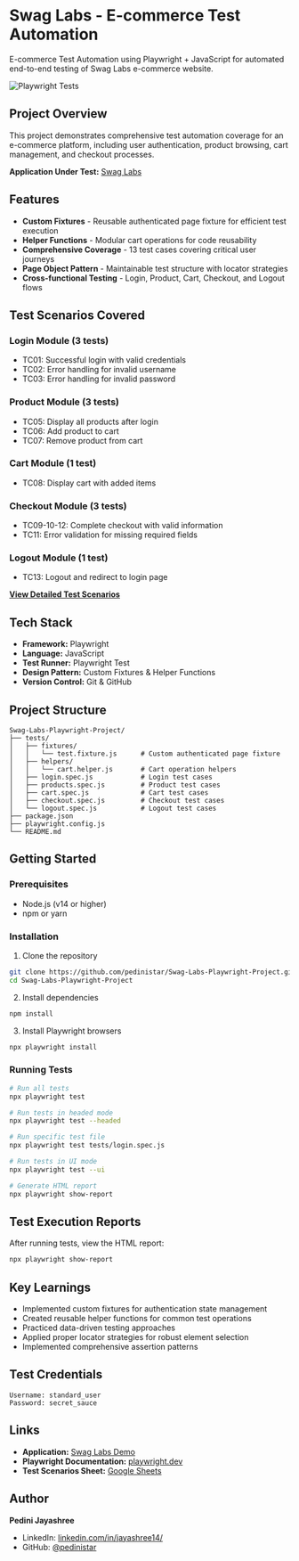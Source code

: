 # Swag Labs - E-commerce Test Automation

E-commerce Test Automation using Playwright + JavaScript for automated end-to-end testing of Swag Labs e-commerce website.

![Playwright Tests](https://github.com/pedinistar/Swag-Labs-Playwright-Project/actions/workflows/playwright.yml/badge.svg)

## Project Overview

This project demonstrates comprehensive test automation coverage for an e-commerce platform, including user authentication, product browsing, cart management, and checkout processes.

**Application Under Test:** [Swag Labs](https://www.saucedemo.com/)

## Features

- **Custom Fixtures** - Reusable authenticated page fixture for efficient test execution
- **Helper Functions** - Modular cart operations for code reusability
- **Comprehensive Coverage** - 13 test cases covering critical user journeys
- **Page Object Pattern** - Maintainable test structure with locator strategies
- **Cross-functional Testing** - Login, Product, Cart, Checkout, and Logout flows

## Test Scenarios Covered

### Login Module (3 tests)
- TC01: Successful login with valid credentials
- TC02: Error handling for invalid username
- TC03: Error handling for invalid password

### Product Module (3 tests)
- TC05: Display all products after login
- TC06: Add product to cart
- TC07: Remove product from cart

### Cart Module (1 test)
- TC08: Display cart with added items

### Checkout Module (3 tests)
- TC09-10-12: Complete checkout with valid information
- TC11: Error validation for missing required fields

### Logout Module (1 test)
- TC13: Logout and redirect to login page

**[View Detailed Test Scenarios](https://docs.google.com/spreadsheets/d/1Dq1wpHjiq5MIPl735KScn-3yuw611shIxn1POJVCydo/edit?usp=sharing)**

## Tech Stack

- **Framework:** Playwright
- **Language:** JavaScript
- **Test Runner:** Playwright Test
- **Design Pattern:** Custom Fixtures & Helper Functions
- **Version Control:** Git & GitHub

## Project Structure

```
Swag-Labs-Playwright-Project/
├── tests/
│   ├── fixtures/
│   │   └── test.fixture.js      # Custom authenticated page fixture
│   ├── helpers/
│   │   └── cart.helper.js       # Cart operation helpers
│   ├── login.spec.js            # Login test cases
│   ├── products.spec.js         # Product test cases
│   ├── cart.spec.js             # Cart test cases
│   ├── checkout.spec.js         # Checkout test cases
│   └── logout.spec.js           # Logout test cases
├── package.json
├── playwright.config.js
└── README.md
```

## Getting Started

### Prerequisites
- Node.js (v14 or higher)
- npm or yarn

### Installation

1. Clone the repository
```bash
git clone https://github.com/pedinistar/Swag-Labs-Playwright-Project.git
cd Swag-Labs-Playwright-Project
```

2. Install dependencies
```bash
npm install
```

3. Install Playwright browsers
```bash
npx playwright install
```

### Running Tests

```bash
# Run all tests
npx playwright test

# Run tests in headed mode
npx playwright test --headed

# Run specific test file
npx playwright test tests/login.spec.js

# Run tests in UI mode
npx playwright test --ui

# Generate HTML report
npx playwright show-report
```

## Test Execution Reports

After running tests, view the HTML report:
```bash
npx playwright show-report
```

## Key Learnings

- Implemented custom fixtures for authentication state management
- Created reusable helper functions for common test operations
- Practiced data-driven testing approaches
- Applied proper locator strategies for robust element selection
- Implemented comprehensive assertion patterns

## Test Credentials

```
Username: standard_user
Password: secret_sauce
```

## Links

- **Application:** [Swag Labs Demo](https://www.saucedemo.com/)
- **Playwright Documentation:** [playwright.dev](https://playwright.dev/)
- **Test Scenarios Sheet:** [Google Sheets](https://docs.google.com/spreadsheets/d/1Dq1wpHjiq5MIPl735KScn-3yuw611shIxn1POJVCydo/edit?usp=sharing)

## Author

**Pedini Jayashree**
- LinkedIn: [linkedin.com/in/jayashree14/](https://www.linkedin.com/in/jayashree14/)
- GitHub: [@pedinistar](https://github.com/pedinistar)
